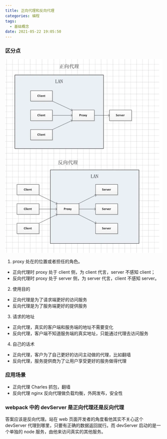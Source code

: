 ```yaml
---
title: 正向代理和反向代理
categories: 编程
tags:
  - 基础概念
date: 2021-05-22 19:05:50
---
```


### 区分点

![正向代理和反向代理](./1703e7a3588ff738.png)

1. proxy 处在的位置或者担任的角色。

- 正向代理时 proxy 处于 client 侧，为 client 代言，server 不感知 client；
- 反向代理时 proxy 处于 server 侧，为 server 代言，client 不感知 server。

2. 使用目的

- 正向代理是为了请求端更好的访问服务
- 反向代理是为了服务端更好的提供服务

3. 请求的地址

- 正向代理，真实的客户端和服务端的地址不需要变化
- 反向代理，客户端不知道服务端的真实地址，只能通过代理去访问服务

4. 自己的话术

- 正向代理，客户为了自己更好的访问主动做的代理，比如翻墙
- 反向代理，服务提供商为了让用户享受更好的服务做得代理

### 应用场景

- 正向代理 Charles 抓包，翻墙
- 反向代理 nginx 反向代理做负载均衡，外网发布，安全性

### webpack 中的 devServer 是正向代理还是反向代理

答案应该是反向代理。站在 web 页面开发者的角度看他其实不关心这个 devServer 代理到哪里，只要有正确的数据返回就行。而 devServer 启动的是一个单独的 node 服务，由他来访问真实的其他服务。
